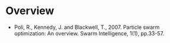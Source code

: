 # Overview

* Poli, R., Kennedy, J. and Blackwell, T., 2007.
  Particle swarm optimization: An overview.
  Swarm Intelligence, 1(1), pp.33-57.

